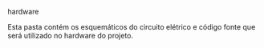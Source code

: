 hardware

Esta pasta contém os esquemáticos do circuito elétrico e código fonte que será utilizado no hardware do projeto.
